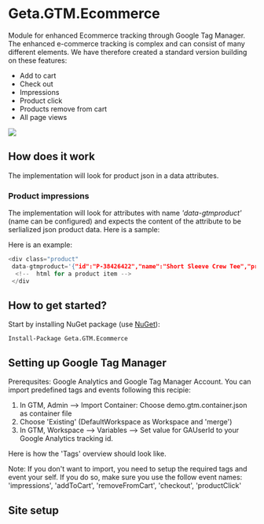 # Geta.GTM.Ecommerce

Module for enhanced Ecommerce tracking through Google Tag Manager. 
The enhanced e-commerce tracking is complex and can consist of many different elements. We have therefore created a standard version building on these features: 
-	Add to cart
-	Check out
-	Impressions
-	Product click
-	Products remove from cart
-	All page views



![](http://tc.geta.no/app/rest/builds/buildType:(id:TeamFrederik_EPiTracking_EPiTrackingCommerceCreateAndPublishNuGetPackage)/statusIcon)

## How does it work
The implementation will look for product json in a data attributes. 

### Product impressions 
The implementation will look for attributes with name *'data-gtmproduct'* (name can be configured) and expects the content of the attribute to be serlialized json product data. Here is a sample:

Here is an example:
```c
<div class="product" 
 data-gtmproduct='{"id":"P-38426422","name":"Short Sleeve Crew Tee","price":30.5,"category":null,"brand":"Fruit of the Loom","variant":null,"position":0,"quantity":0}'> 
  <!--  html for a product item -->
 </div
```
## How to get started?

Start by installing NuGet package (use [NuGet](http://nuget.episerver.com/)):

    Install-Package Geta.GTM.Ecommerce

## Setting up Google Tag Manager
Prerequsites: Google Analytics and Google Tag Manager Account.
You can import predefined tags and events following this recipie:  
 1. In GTM, Admin --> Import Container: Choose demo.gtm.container.json as container file
 2. Choose 'Existing' (DefaultWorkspace as Workspace and 'merge')
 3. In GTM, Workspace --> Variables --> Set value for GAUserId to your Google Analytics tracking id.

Here is how the 'Tags' overview should look like.

Note: If you don't want to import, you need to setup the required tags and event your self. 
If you do so, make sure you use the follow event names: 'impressions', 'addToCart', 'removeFromCart', 'checkout', 'productClick'

## Site setup
